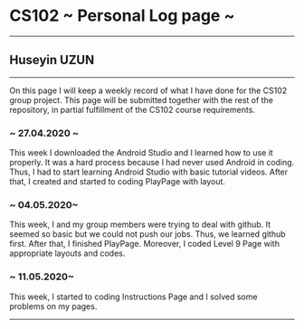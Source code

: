 # CS102 ~ Personal Log page ~
****
## Huseyin UZUN 
****

On this page I will keep a weekly record of what I have done for the CS102 group project. This page will be submitted together with the rest of the repository, in partial fulfillment of the CS102 course requirements.

### ~ 27.04.2020 ~
This week I downloaded the Android Studio and I learned how to use it properly. It was a hard process because I had never used Android in coding. Thus, I had to start learning Android Studio with basic tutorial videos. After that, I created and started to coding PlayPage with layout.

### ~ 04.05.2020~
This week, I and my group members were trying to deal with github. It seemed so basic but we could not push our jobs. Thus, we learned github first. After that, I finished PlayPage. Moreover, I coded Level 9 Page with appropriate layouts and codes.

### ~ 11.05.2020~
This week, I started to coding Instructions Page and I solved some problems on my pages.

****